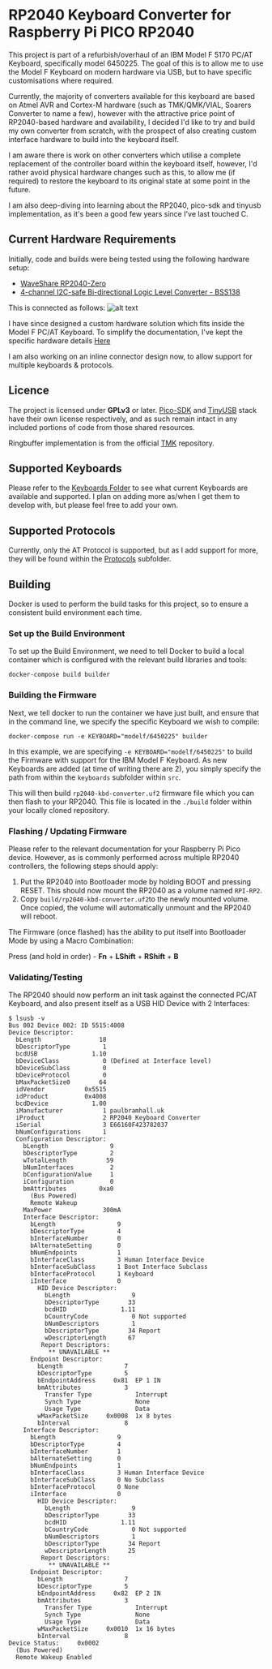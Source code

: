 # RP2040 Keyboard Converter for Raspberry Pi PICO RP2040

This project is part of a refurbish/overhaul of an IBM Model F 5170 PC/AT Keyboard, specifically model 6450225. The goal of this is to allow me to use the Model F Keyboard on modern hardware via USB, but to have specific customisations where required.

Currently, the majority of converters available for this keyboard are based on Atmel AVR and Cortex-M hardware (such as TMK/QMK/VIAL, Soarers Converter to name a few), however with the attractive price point of RP2040-based hardware and availability, I decided I'd like to try and build my own converter from scratch, with the prospect of also creating custom interface hardware to build into the keyboard itself.

I am aware there is work on other converters which utilise a complete replacement of the controller board within the keyboard itself, however, I'd rather avoid physical hardware changes such as this, to allow me (if required) to restore the keyboard to its original state at some point in the future.

I am also deep-diving into learning about the RP2040, pico-sdk and tinyusb implementation, as it's been a good few years since I've last touched C.

## Current Hardware Requirements

Initially, code and builds were being tested using the following hardware setup:
- [WaveShare RP2040-Zero](https://www.waveshare.com/RP2040-Zero.htm)
- [4-channel I2C-safe Bi-directional Logic Level Converter - BSS138](https://www.adafruit.com/product/757)

This is connected as follows:
![alt text](doc/breadboard-schematic.png)

I have since designed a custom hardware solution which fits inside the Model F PC/AT Keyboard.  To simplify the documentation, I've kept the specific hardware details [Here](doc/custom_pcb.md)

I am also working on an inline connector design now, to allow support for multiple keyboards & protocols.

## Licence

The project is licensed under **GPLv3** or later. [Pico-SDK](https://github.com/raspberrypi/pico-sdk) and [TinyUSB](https://github.com/hathach/tinyusb) stack have their own license respectively, and as such remain intact in any included portions of code from those shared resources.

Ringbuffer implementation is from the official [TMK](https://github.com/tmk/tmk_keyboard) repository.

## Supported Keyboards

Please refer to the [Keyboards Folder](src/keyboards/) to see what current Keyboards are available and supported.  I plan on adding more as/when I get them to develop with, but please feel free to add your own.

## Supported Protocols

Currently, only the AT Protocol is supported, but as I add support for more, they will be found within the [Protocols](src/protocols/) subfolder.

## Building

Docker is used to perform the build tasks for this project, so to ensure a consistent build environment each time.

### Set up the Build Environment

To set up the Build Environment, we need to tell Docker to build a local container which is configured with the relevant build libraries and tools:

`docker-compose build builder`

### Building the Firmware

Next, we tell docker to run the container we have just built, and ensure that in the command line, we specify the specific Keyboard we wish to compile:

`docker-compose run -e KEYBOARD="modelf/6450225" builder`

In this example, we are specifying `-e KEYBOARD="modelf/6450225"` to build the Firmware with support for the IBM Model F Keyboard.  As new Keyboards are added (at time of writing there are 2), you simply specify the path from within the `keyboards` subfolder within `src`.

This will then build `rp2040-kbd-converter.uf2` firmware file which you can then flash to your RP2040.  This file is located in the `./build` folder within your locally cloned repository.

### Flashing / Updating Firmware

Please refer to the relevant documentation for your Raspberry Pi Pico device.  However, as is commonly performed across multiple RP2040 controllers, the following steps should apply:
1. Put the RP2040 into Bootloader mode by holding BOOT and pressing RESET.  This should now mount the RP2040 as a volume named `RPI-RP2`.
2. Copy `build/rp2040-kbd-converter.uf2`to the newly mounted volume.  Once copied, the volume will automatically unmount and the RP2040 will reboot.

The Firmware (once flashed) has the ability to put itself into Bootloader Mode by using a Macro Combination:

Press (and hold in order) - **Fn** + **LShift** + **RShift** + **B**

### Validating/Testing

The RP2040 should now perform an init task against the connected PC/AT Keyboard, and also present itself as a USB HID Device with 2 Interfaces:

```
$ lsusb -v
Bus 002 Device 002: ID 5515:4008
Device Descriptor:
  bLength                18
  bDescriptorType         1
  bcdUSB               1.10
  bDeviceClass            0 (Defined at Interface level)
  bDeviceSubClass         0
  bDeviceProtocol         0
  bMaxPacketSize0        64
  idVendor           0x5515
  idProduct          0x4008
  bcdDevice            1.00
  iManufacturer           1 paulbramhall.uk
  iProduct                2 RP2040 Keyboard Converter
  iSerial                 3 E66160F423782037
  bNumConfigurations      1
  Configuration Descriptor:
    bLength                 9
    bDescriptorType         2
    wTotalLength           59
    bNumInterfaces          2
    bConfigurationValue     1
    iConfiguration          0
    bmAttributes         0xa0
      (Bus Powered)
      Remote Wakeup
    MaxPower              300mA
    Interface Descriptor:
      bLength                 9
      bDescriptorType         4
      bInterfaceNumber        0
      bAlternateSetting       0
      bNumEndpoints           1
      bInterfaceClass         3 Human Interface Device
      bInterfaceSubClass      1 Boot Interface Subclass
      bInterfaceProtocol      1 Keyboard
      iInterface              0
        HID Device Descriptor:
          bLength                 9
          bDescriptorType        33
          bcdHID               1.11
          bCountryCode            0 Not supported
          bNumDescriptors         1
          bDescriptorType        34 Report
          wDescriptorLength      67
         Report Descriptors:
           ** UNAVAILABLE **
      Endpoint Descriptor:
        bLength                 7
        bDescriptorType         5
        bEndpointAddress     0x81  EP 1 IN
        bmAttributes            3
          Transfer Type            Interrupt
          Synch Type               None
          Usage Type               Data
        wMaxPacketSize     0x0008  1x 8 bytes
        bInterval               8
    Interface Descriptor:
      bLength                 9
      bDescriptorType         4
      bInterfaceNumber        1
      bAlternateSetting       0
      bNumEndpoints           1
      bInterfaceClass         3 Human Interface Device
      bInterfaceSubClass      0 No Subclass
      bInterfaceProtocol      0 None
      iInterface              0
        HID Device Descriptor:
          bLength                 9
          bDescriptorType        33
          bcdHID               1.11
          bCountryCode            0 Not supported
          bNumDescriptors         1
          bDescriptorType        34 Report
          wDescriptorLength      25
         Report Descriptors:
           ** UNAVAILABLE **
      Endpoint Descriptor:
        bLength                 7
        bDescriptorType         5
        bEndpointAddress     0x82  EP 2 IN
        bmAttributes            3
          Transfer Type            Interrupt
          Synch Type               None
          Usage Type               Data
        wMaxPacketSize     0x0010  1x 16 bytes
        bInterval               8
Device Status:     0x0002
  (Bus Powered)
  Remote Wakeup Enabled
```
